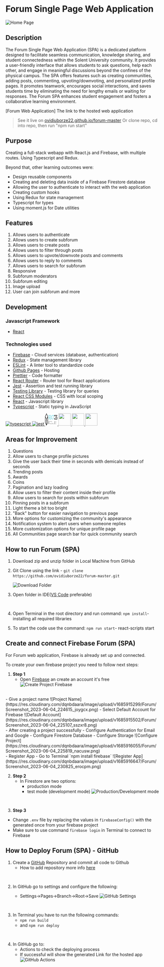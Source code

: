 # Forum Single Page Web Application

![Home Page](https://res.cloudinary.com/dqnbdaara/image/upload/v1685912859/Forum/Screenshot_2023-06-04_202334_t1usbv.png)

## Description

The Forum Single Page Web Application (SPA) is a dedicated platform designed to facilitate seamless communication, knowledge sharing, and student connectedness within the Solent University community. It provides a user-friendly interface that allows students to ask questions, help each other, and engage in meaningful discussions beyond the confines of the physical campus. The SPA offers features such as creating communities, adding posts, commenting, upvoting/downvoting, and personalized profile pages. It promotes teamwork, encourages social interactions, and saves students time by eliminating the need for lengthy emails or waiting for responses. The Forum SPA enhances student engagement and fosters a collaborative learning environment.

[Forum Web Application] The link to the hosted web application

> See it live on [ovidiuborze22.github.io/forum-master](https://ovidiuborze22.github.io/forum-master/)
> Or clone repo, cd into repo, then run "npm run start"

## Purpose

Creating a full-stack webapp with React.js and Firebase, with multiple routes. Using Typescript and Redux.

Beyond that, other learning outcomes were:

- Design reusable components
- Creating and deleting data inside of a Firebase Firestore database
- Allowing the user to authenticate to interact with the web application
- Creating custom hooks
- Using Redux for state management
- Typescript for types
- Using moment.js for Date utilities

## Features

1. Allows users to authenticate
2. Allows users to create subforum
3. Allows users to create posts
4. Allows users to filter through posts
5. Allows users to upvote/downvote posts and comments
6. Allows users to reply to comments
7. Allows users to search for subforum
8. Responsive
9. Subforum moderators
10. Subforum editing
11. Image upload
12. User can join subforum and more

## Development

### Javascript Framework

- [React](https://github.com/facebook/create-react-app)

### Technologies used

- [Firebase](https://firebase.google.com/) - Cloud services (database, authentication)
- [Redux](https://redux.js.org) - State management library
- [ESLint](https://eslint.org/) - A linter tool to standardize code
- [Github Pages](https://pages.github.com/) - Hosting
- [Prettier](https://prettier.io/) - Code formatter
- [React Router](https://reactrouter.com/web/guides/quick-start) - Router tool for React applications
- [Jest](https://github.com/facebook/jest) - Assertion and test running library
- [Testing Library](https://github.com/testing-library/dom-testing-library) - Testing library for queries
- [React CSS Modules](https://github.com/gajus/react-css-modules) - CSS with local scoping
- [React](https://github.com/facebook/react/) - Javascript library
- [Typescript](https://www.typescriptlang.org/) - Static typing in JavaScript

<p align="left"> 
<a href="https://www.typescriptlang.org/" target="_blank"> 
  <img src="https://www.manejandodatos.es/wp-content/uploads/2015/03/typescript.png" alt="typescript" width="40" height="40"/> </a>
<a href="https://jestjs.io" target="_blank"> 
  <img src="https://www.vectorlogo.zone/logos/jestjsio/jestjsio-icon.svg" alt="jest" width="40" height="40"/> 
</a>
<a href="https://github.com/gajus/react-css-modules"> 
  <img src="https://raw.githubusercontent.com/gajus/react-css-modules/master/.README/react-css-modules.png" width="40" height="40"/> 
</a> 
<a href="https://redux.js.org/"> 
  <img src="https://raw.githubusercontent.com/reactjs/redux/master/logo/logo.png" width="40" height="40"/> 
</a> 
<a href="https://firebase.google.com/"> 
  <img src="https://res.cloudinary.com/startup-grind/image/upload/c_fill,dpr_2.0,f_auto,g_center,h_1080,q_100,w_1080/v1/gcs/platform-data-goog/events/firebase%20icon.jpg" width="40" height="40"/> 
<a href="https://testing-library.com/"> <img src="https://testing-library.com/img/octopus-64x64.png" width="40" height="40"/> </a> 
</p>

## Areas for Improvement

1. Questions
2. Allow users to change profile pictures
3. Give the user back their time in seconds with demicals instead of seconds
4. Trending posts
5. Awards
6. Coins
7. Pagination and lazy loading
8. Allow users to filter their content inside their profile
9. Allow users to search for posts within subforum
10. Pinning posts in a subforum
11. Light theme a bit too bright
12. "Back" button for easier navigation to previous page
13. More options for customizing the community's appearance
14. Notification system to alert users when someone replies
15. More customization options for unique profile page
16. All Communities page search bar for quick community search

## How to run Forum (SPA)

1. Download zip and unzip folder in Local Machine from GitHub
   <br>
2. Git Clone using the link - `git clone https://github.com/ovidiuborze22/forum-master.git`
   
    ![Download Folder](https://res.cloudinary.com/dqnbdaara/image/upload/v1685913510/Forum/Screenshot_2023-06-04_221714_wn8ufr.png)

3. Open folder in IDE([VS Code](https://code.visualstudio.com/download) preferable)
<br> 

4. Open Terminal in the root directory and run command: 
   `npm install`-installing all required libraries 
   <br>
   
5. To start the code use the command:
   `npm run start`- react-scripts start

## Create and connect Firebase Forum (SPA)

For Forum web application, Firebase is already set up and connected.

To create your own firebase project you need to follow next steps:

1. **Step 1**
     - Open [Firebase](https://firebase.google.com/) an create an account it's free
  ![Create Project Firebase](https://res.cloudinary.com/dqnbdaara/image/upload/v1685915028/Forum/Screenshot_2023-06-04_224229_xwz2cm.png)
  <br>
    - Give a project name
    ![Project Name](https://res.cloudinary.com/dqnbdaara/image/upload/v1685915299/Forum/Screenshot_2023-06-04_224615_joygcx.png)
    - Select Default Account for Firebase
    ![Default Account](https://res.cloudinary.com/dqnbdaara/image/upload/v1685915502/Forum/Screenshot_2023-06-04_225107_sszxr8.png)
    <br>
    - After creating a project successfully 
      - Configure Authentication for Email and Google
      - Configure Firestore Database
      - Configure Storage
    ![Configure Project](https://res.cloudinary.com/dqnbdaara/image/upload/v1685916055/Forum/Screenshot_2023-06-04_225819_nacusw.png)
    <br>
      - Register App 
      - Go to Terminal `npm install firebase` 
    ![Register App](https://res.cloudinary.com/dqnbdaara/image/upload/v1685916647/Forum/Screenshot_2023-06-04_230825_erocpm.png) 

<br>

2. **Step 2**
   - In Firestore are two options: 
     - production mode
     - test mode (development mode)
    ![Production/Development mode](https://res.cloudinary.com/dqnbdaara/image/upload/v1685917613/Forum/Screenshot_2023-06-04_232550_umsjjh.png)

<br>

3. **Step 3** 
  
  - Change `.env` file by replacing the values in `firebaseConfig()` with the generated once from your firebase project
  - Make sure to use command `firebase login` in Terminal to connect to Firebase

## How to Deploy Forum (SPA) - GitHub

1. Create a [GitHub](https://github.com/) Repository and commit all code to Github
   - How to add repository more info [here](https://docs.github.com/en/github-ae@latest/get-started/quickstart/create-a-repo) 
<br>

2. In GitHub go to settings and configure the following:
   
   - Settings->Pages->Branch->Root->Save
  ![GitHub Settings](https://res.cloudinary.com/dqnbdaara/image/upload/v1685918784/Forum/Screenshot_2023-06-04_234431_ata9zl.png)

<br>

3. In Terminal you have to run the following commands:
   - `npm run build`
   - and `npm run deploy`
<br>

4. In GitHub go to:
   - Actions to check the deploying process
   - If successful will show the generated Link for the hosted app
  ![GitHub Actions](https://res.cloudinary.com/dqnbdaara/image/upload/v1685919374/Forum/Screenshot_2023-06-04_235429_xp4lgp.png)

